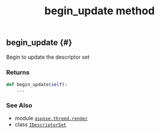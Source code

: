 ﻿---
title: begin_update method
second_title: Aspose.3D for Python via .NET API References
description: 
type: docs
weight: 20
url: /python-net/aspose.threed.render/idescriptorset/begin_update/
is_root: false
---

## begin_update {#}

Begin to update the descriptor set


### Returns 





```python
def begin_update(self):
    ...
```





### See Also
* module [`aspose.threed.render`](../../)
* class [`IDescriptorSet`](/3d/python-net/aspose.threed.render/idescriptorset)
